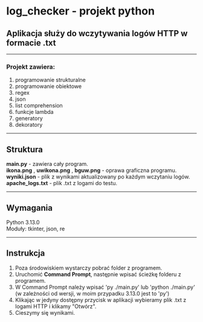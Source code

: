 # log_checker - projekt python
 
 ## Aplikacja służy do wczytywania logów HTTP w formacie .txt

***

 ### Projekt zawiera:
  1. programowanie strukturalne 
  2. programowanie obiektowe
  3. regex
  4. json
  5. list comprehension
  6. funkcje lambda
  7. generatory 
  8. dekoratory

***
## Struktura
**main.py** - zawiera cały program.
<br>**ikona.png** , **uwikona.png** , **bguw.png** - oprawa graficzna programu.
<br>**wyniki.json** - plik z wynikami aktualizowany po każdym wczytaniu logów.
<br>**apache_logs.txt** - plik .txt z logami do testu.

***
## Wymagania
Python 3.13.0
<br>Moduły: tkinter, json, re

***
## Instrukcja
1. Poza środowiskiem wystarczy pobrać folder z programem.
2. Uruchomić **Command Prompt**, następnie wpisać ścieżkę folderu z programem.
3. W Command Prompt należy wpisać 'py ./main.py' lub 'python ./main.py' (w zależności od wersji, w moim przypadku 3.13.0 jest to 'py')
4. Klikając w jedyny dostępny przycisk w aplikacji wybieramy plik .txt z logami HTTP i klikamy "Otwórz".
5. Cieszymy się wynikami.
 
